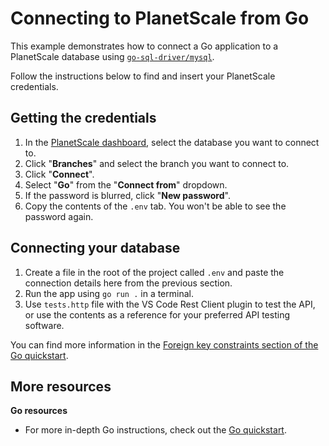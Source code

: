 # Connecting to PlanetScale from Go

This example demonstrates how to connect a Go application to a PlanetScale database using [`go-sql-driver/mysql`](https://github.com/go-sql-driver/mysql).

Follow the instructions below to find and insert your PlanetScale credentials.

## Getting the credentials

1. In the [PlanetScale dashboard](https://app.planetscale.com), select the database you want to connect to.
2. Click "**Branches**" and select the branch you want to connect to.
3. Click "**Connect**".
4. Select "**Go**" from the "**Connect from**" dropdown.
5. If the password is blurred, click "**New password**".
6. Copy the contents of the `.env` tab. You won't be able to see the password again.

## Connecting your database

1. Create a file in the root of the project called `.env` and paste the connection details here from the previous section.
2. Run the app using `go run .` in a terminal.
3. Use `tests.http` file with the VS Code Rest Client plugin to test the API, or use the contents as a reference for your preferred API testing software.

You can find more information in the [Foreign key constraints section of the Go quickstart](https://planetscale.com/docs/tutorials/connect-go-app#foreign-key-constraints).

## More resources

**Go resources**

- For more in-depth Go instructions, check out the [Go quickstart](https://planetscale.com/docs/tutorials/connect-go-app).
